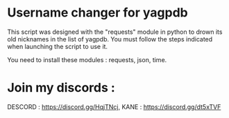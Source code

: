 # Username changer for yagpdb

This script was designed with the "requests" module in python to drown its old nicknames in the list of yagpdb. You must follow the steps indicated when launching the script to use it.

You need to install these modules : requests, json, time. 

# Join my discords :

DESCORD : https://discord.gg/HqjTNcj, KANE : https://discord.gg/dt5xTVF
